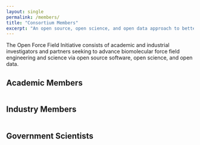 ```yaml
---
layout: single
permalink: /members/
title: "Consortium Members"
excerpt: "An open source, open science, and open data approach to better biomolecular forcefields"
---
```


The Open Force Field Initiative consists of academic and industrial investigators and partners seeking to advance biomolecular force field engineering and science via open source software, open science, and open data.

## Academic Members

<figure style="width: 600px" class="align-center">
  <img src="{{ site.url }}{{ site.baseurl }}/assets/images/Academic_People.jpg" alt="">
</figure>


## Industry Members

<figure style="width: 600px" class="align-center">
  <img src="{{ site.url }}{{ site.baseurl }}/assets/images/Industry_People.jpg" alt="">
</figure>


## Government Scientists

<figure style="width: 600px" class="align-center">
  <img src="{{ site.url }}{{ site.baseurl }}/assets/images/Government_People.jpg" alt="">
</figure>
